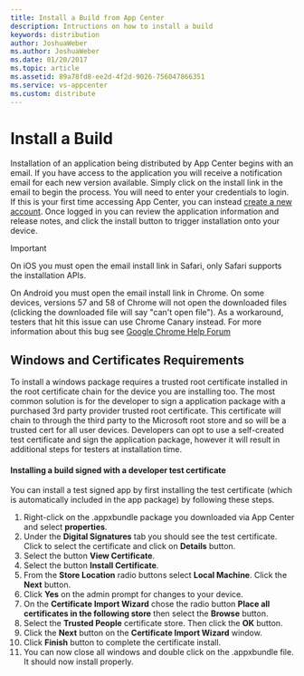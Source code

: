 ```yaml
---
title: Install a Build from App Center
description: Intructions on how to install a build
keywords: distribution
author: JoshuaWeber
ms.author: JoshuaWeber
ms.date: 01/20/2017
ms.topic: article
ms.assetid: 89a78fd8-ee2d-4f2d-9026-756047866351
ms.service: vs-appcenter
ms.custom: distribute
---
```


# Install a Build

Installation of an application being distributed by App Center begins with an email. If you have access to the application you will receive a notification email for each new version available. Simply click on the install link in the email to begin the process. You will need to enter your credentials to login. If this is your first time accessing App Center, you can instead [create a new account][signup]. Once logged in you can review the application information and release notes, and click the install button to trigger installation onto your device.

> [!IMPORTANT]
> On iOS you must open the email install link in Safari, only Safari supports the installation APIs.
> 
> On Android you must open the email install link in Chrome. On some devices, versions 57 and 58 of Chrome will not open the downloaded files (clicking the downloaded file will say "can't open file"). As a workaround, testers that hit this issue can use Chrome Canary instead. For more information about this bug see [Google Chrome Help Forum](https://productforums.google.com/forum/#!topic/chrome/gas7OCTHZHo)

## Windows and Certificates Requirements

To install a windows package requires a trusted root certificate installed in the root certificate chain for the device you are installing too. The most common solution is for the developer to sign a application package with a purchased 3rd party provider trusted root certificate. This certificate will chain to through the third party to the Microsoft root store and so will be a trusted cert for all user devices. Developers can opt to use a self-created test certificate and sign the application package, however it will result in additional steps for testers at installation time.

#### Installing a build signed with a developer test certificate

You can install a test signed app by first installing the test certificate (which is automatically included in the app package) by following these steps.

1. Right-click on the .appxbundle package you downloaded via App Center and select **properties**.
2. Under the **Digital Signatures** tab you should see the test certificate. Click to select the certificate and click on **Details** button.
3. Select the button **View Certificate**.
4. Select the button **Install Certificate**.
5. From the **Store Location** radio buttons select **Local Machine**. Click the **Next** button.
6. Click **Yes** on the admin prompt for changes to your device.
7. On the **Certificate Import Wizard** chose the radio button **Place all certificates in the following store** then select the **Browse** button.
8. Select the **Trusted People** certificate store. Then click the **OK** button.
9. Click the **Next** button on the **Certificate Import Wizard** window.
10. Click **Finish** button to complete the certificate install.
11. You can now close all windows and double click on the .appxbundle file. It should now install properly.


[login]: ~/dashboard/creating-and-managing-apps.md
[signup]: ~/dashboard/creating-and-managing-apps.md
